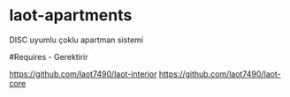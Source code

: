 # laot-apartments
DISC uyumlu çoklu apartman sistemi

#Requires - Gerektirir

https://github.com/laot7490/laot-interior
https://github.com/laot7490/laot-core

